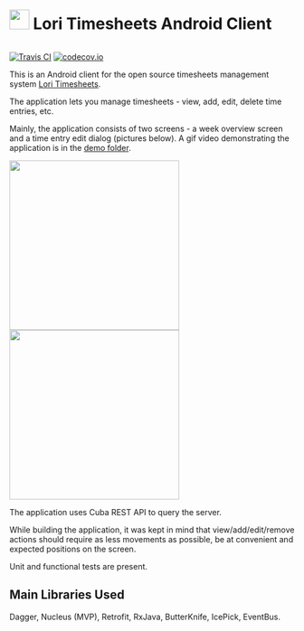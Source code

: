 # <img src="https://raw.githubusercontent.com/artemik/lori-timesheets-android/master/demo/readme-title-image.png" width="35"> Lori Timesheets Android Client 
######
[![Travis CI](https://travis-ci.org/artemik/lori-timesheets-android.svg?branch=master)](https://travis-ci.org/artemik/lori-timesheets-android.svg?branch=master)
[![codecov.io](https://codecov.io/github/artemik/lori-timesheets-android/coverage.svg?branch=master)](https://codecov.io/github/artemik/lori-timesheets-android/coverage.svg?branch=master)

This is an Android client for the open source timesheets management system [Lori Timesheets](https://github.com/Haulmont/platform-sample-timesheets).

The application lets you manage timesheets - view, add, edit, delete time entries, etc.

Mainly, the application consists of two screens - a week overview screen and a time entry edit dialog (pictures below). A gif video demonstrating the application is in the [demo folder](demo/video-gif.gif).

<img src="https://raw.githubusercontent.com/artemik/lori-timesheets-android/master/demo/main-screenshot.JPG" width="300"> <img src="https://raw.githubusercontent.com/artemik/lori-timesheets-android/master/demo/main-screenshot-adding.JPG" width="300">

The application uses Cuba REST API to query the server.

While building the application, it was kept in mind that view/add/edit/remove actions should require as less movements as possible, be at convenient and expected positions on the screen.

Unit and functional tests are present.

## Main Libraries Used
Dagger, Nucleus (MVP), Retrofit, RxJava, ButterKnife, IcePick, EventBus.